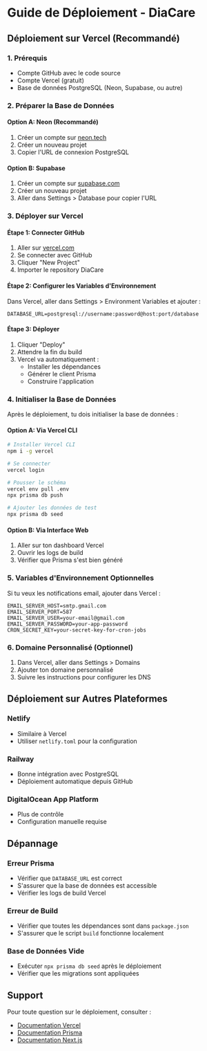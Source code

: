 # Guide de Déploiement - DiaCare

## Déploiement sur Vercel (Recommandé)

### 1. Prérequis

- Compte GitHub avec le code source
- Compte Vercel (gratuit)
- Base de données PostgreSQL (Neon, Supabase, ou autre)

### 2. Préparer la Base de Données

#### Option A: Neon (Recommandé)

1. Créer un compte sur [neon.tech](https://neon.tech)
2. Créer un nouveau projet
3. Copier l'URL de connexion PostgreSQL

#### Option B: Supabase

1. Créer un compte sur [supabase.com](https://supabase.com)
2. Créer un nouveau projet
3. Aller dans Settings > Database pour copier l'URL

### 3. Déployer sur Vercel

#### Étape 1: Connecter GitHub

1. Aller sur [vercel.com](https://vercel.com)
2. Se connecter avec GitHub
3. Cliquer "New Project"
4. Importer le repository DiaCare

#### Étape 2: Configurer les Variables d'Environnement

Dans Vercel, aller dans Settings > Environment Variables et ajouter :

```
DATABASE_URL=postgresql://username:password@host:port/database
```

#### Étape 3: Déployer

1. Cliquer "Deploy"
2. Attendre la fin du build
3. Vercel va automatiquement :
   - Installer les dépendances
   - Générer le client Prisma
   - Construire l'application

### 4. Initialiser la Base de Données

Après le déploiement, tu dois initialiser la base de données :

#### Option A: Via Vercel CLI

```bash
# Installer Vercel CLI
npm i -g vercel

# Se connecter
vercel login

# Pousser le schéma
vercel env pull .env
npx prisma db push

# Ajouter les données de test
npx prisma db seed
```

#### Option B: Via Interface Web

1. Aller sur ton dashboard Vercel
2. Ouvrir les logs de build
3. Vérifier que Prisma s'est bien généré

### 5. Variables d'Environnement Optionnelles

Si tu veux les notifications email, ajouter dans Vercel :

```
EMAIL_SERVER_HOST=smtp.gmail.com
EMAIL_SERVER_PORT=587
EMAIL_SERVER_USER=your-email@gmail.com
EMAIL_SERVER_PASSWORD=your-app-password
CRON_SECRET_KEY=your-secret-key-for-cron-jobs
```

### 6. Domaine Personnalisé (Optionnel)

1. Dans Vercel, aller dans Settings > Domains
2. Ajouter ton domaine personnalisé
3. Suivre les instructions pour configurer les DNS

## Déploiement sur Autres Plateformes

### Netlify

- Similaire à Vercel
- Utiliser `netlify.toml` pour la configuration

### Railway

- Bonne intégration avec PostgreSQL
- Déploiement automatique depuis GitHub

### DigitalOcean App Platform

- Plus de contrôle
- Configuration manuelle requise

## Dépannage

### Erreur Prisma

- Vérifier que `DATABASE_URL` est correct
- S'assurer que la base de données est accessible
- Vérifier les logs de build Vercel

### Erreur de Build

- Vérifier que toutes les dépendances sont dans `package.json`
- S'assurer que le script `build` fonctionne localement

### Base de Données Vide

- Exécuter `npx prisma db seed` après le déploiement
- Vérifier que les migrations sont appliquées

## Support

Pour toute question sur le déploiement, consulter :

- [Documentation Vercel](https://vercel.com/docs)
- [Documentation Prisma](https://www.prisma.io/docs)
- [Documentation Next.js](https://nextjs.org/docs)
